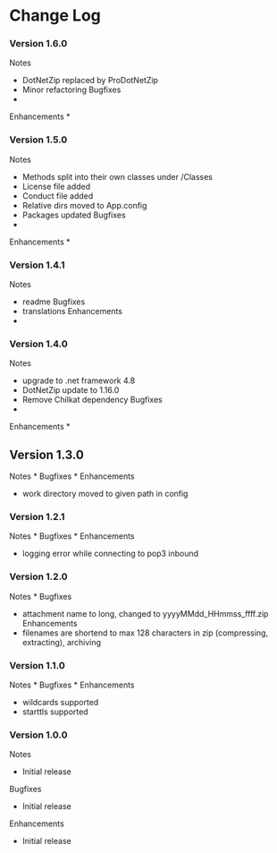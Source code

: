 # Change Log

### Version 1.6.0

Notes
* DotNetZip replaced by ProDotNetZip
* Minor refactoring
Bugfixes
* 
Enhancements
* 

### Version 1.5.0

Notes
* Methods split into their own classes under /Classes
* License file added
* Conduct file added
* Relative dirs moved to App.config
* Packages updated
Bugfixes
* 
Enhancements
* 

### Version 1.4.1

Notes
* readme
Bugfixes
* translations
Enhancements
* 

### Version 1.4.0

Notes
* upgrade to .net framework 4.8
* DotNetZip update to 1.16.0
* Remove Chilkat dependency
Bugfixes
* 
Enhancements
* 

## Version 1.3.0

Notes
* 
Bugfixes
* 
Enhancements
* work directory moved to given path in config

### Version 1.2.1

Notes
* 
Bugfixes
* 
Enhancements
* logging error while connecting to pop3 inbound

### Version 1.2.0

Notes
* 
Bugfixes
* attachment name to long, changed to yyyyMMdd_HHmmss_ffff.zip
Enhancements
* filenames are shortend to max 128 characters in zip (compressing, extracting), archiving

### Version 1.1.0

Notes
* 
Bugfixes
* 
Enhancements
* wildcards supported
* starttls supported

### Version 1.0.0

Notes
- Initial release

Bugfixes
- Initial release 

Enhancements
- Initial release
